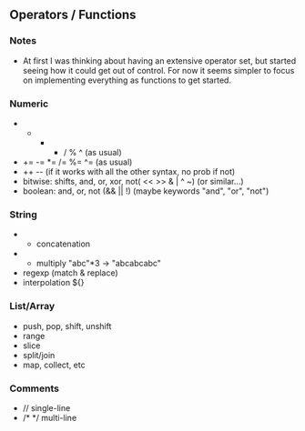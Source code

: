 ## Operators / Functions

### Notes
- At first I was thinking about having an extensive operator set, but started seeing how it could get out of control. For now it seems simpler to focus on implementing everything as functions to get started.

### Numeric
* + - * / % ^ (as usual)
* += -= *= /= %= ^= (as usual)
* ++ -- (if it works with all the other syntax, no prob if not)
* bitwise: shifts, and, or, xor, not( << >> & | ^ ~) (or similar...)
* boolean: and, or, not (&& || !) (maybe keywords "and", "or", "not")

### String
* + concatenation
* * multiply "abc"*3 -> "abcabcabc"
* regexp (match & replace)
* interpolation ${}

### List/Array
* push, pop, shift, unshift
* range
* slice
* split/join
* map, collect, etc


### Comments
* // single-line
* /* */ multi-line
